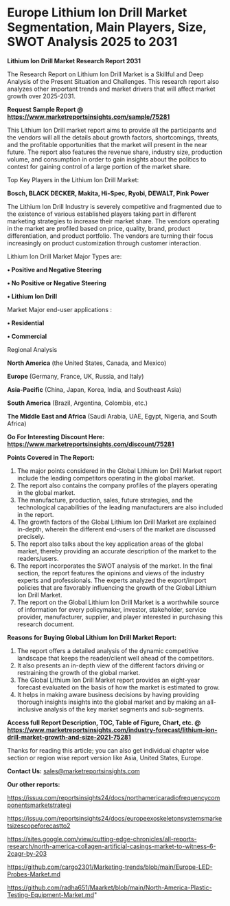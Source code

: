 # Europe Lithium Ion Drill Market Segmentation, Main Players, Size, SWOT Analysis 2025 to 2031

<strong>Lithium Ion Drill Market Research Report 2031</strong>

The Research Report on Lithium Ion Drill Market is a Skillful and Deep Analysis of the Present Situation and Challenges. This research report also analyzes other important trends and market drivers that will affect market growth over 2025-2031.

<strong>Request Sample Report @ <a href=https://www.marketreportsinsights.com/sample/75281>https://www.marketreportsinsights.com/sample/75281</a></strong>

This Lithium Ion Drill market report aims to provide all the participants and the vendors will all the details about growth factors, shortcomings, threats, and the profitable opportunities that the market will present in the near future. The report also features the revenue share, industry size, production volume, and consumption in order to gain insights about the politics to contest for gaining control of a large portion of the market share.

Top Key Players in the Lithium Ion Drill Market:

<strong>Bosch, BLACK DECKER, Makita, Hi-Spec, Ryobi, DEWALT, Pink Power</strong>

The Lithium Ion Drill Industry is severely competitive and fragmented due to the existence of various established players taking part in different marketing strategies to increase their market share. The vendors operating in the market are profiled based on price, quality, brand, product differentiation, and product portfolio. The vendors are turning their focus increasingly on product customization through customer interaction.

Lithium Ion Drill Market Major Types are:

<strong>• Positive and Negative Steering

• No Positive or Negative Steering

• Lithium Ion Drill</strong>

Market Major end-user applications :

<strong>• Residential

• Commercial</strong>

Regional Analysis

</u><strong><b>North America</b></strong> (the United States, Canada, and Mexico)

<strong><b>Europe </b></strong>(Germany, France, UK, Russia, and Italy)

<strong><b>Asia-Pacific</b></strong> (China, Japan, Korea, India, and Southeast Asia)

<strong><b>South America</b></strong> (Brazil, Argentina, Colombia, etc.)

<strong><b>The Middle East and Africa</b></strong> (Saudi Arabia, UAE, Egypt, Nigeria, and South Africa)

<strong>Go For Interesting Discount Here: <a href=https://www.marketreportsinsights.com/discount/75281>https://www.marketreportsinsights.com/discount/75281</a></strong>

<strong>Points Covered in The Report:</strong>
<ol>
  <li>The major points considered in the Global Lithium Ion Drill Market report include the leading competitors operating in the global market.</li>
  <li>The report also contains the company profiles of the players operating in the global market.</li>
  <li>The manufacture, production, sales, future strategies, and the technological capabilities of the leading manufacturers are also included in the report.</li>
  <li>The growth factors of the Global Lithium Ion Drill Market are explained in-depth, wherein the different end-users of the market are discussed precisely.</li>
  <li>The report also talks about the key application areas of the global market, thereby providing an accurate description of the market to the readers/users.</li>
  <li>The report incorporates the SWOT analysis of the market. In the final section, the report features the opinions and views of the industry experts and professionals. The experts analyzed the export/import policies that are favorably influencing the growth of the Global Lithium Ion Drill Market.</li>
  <li>The report on the Global Lithium Ion Drill Market is a worthwhile source of information for every policymaker, investor, stakeholder, service provider, manufacturer, supplier, and player interested in purchasing this research document.</li>
</ol>
<strong>Reasons for Buying Global Lithium Ion Drill Market Report:</strong>

<ol>
  <li>The report offers a detailed analysis of the dynamic competitive landscape that keeps the reader/client well ahead of the competitors.</li>
  <li>It also presents an in-depth view of the different factors driving or restraining the growth of the global market.</li>
  <li>The Global Lithium Ion Drill Market report provides an eight-year forecast evaluated on the basis of how the market is estimated to grow.</li>
  <li>It helps in making aware business decisions by having providing thorough insights insights into the global market and by making an all-inclusive analysis of the key market segments and sub-segments.</li>
</ol>
<strong>Access full Report Description, TOC, Table of Figure, Chart, etc. @ <a href=https://www.marketreportsinsights.com/industry-forecast/lithium-ion-drill-market-growth-and-size-2021-75281>https://www.marketreportsinsights.com/industry-forecast/lithium-ion-drill-market-growth-and-size-2021-75281</a></strong>


Thanks for reading this article; you can also get individual chapter wise section or region wise report version like Asia, United States, Europe.

<strong>Contact Us:</strong>
sales@marketreportsinsights.com

<strong>Our other reports:</strong>

<a href=https://issuu.com/reportsinsights24/docs/northamericaradiofrequencycomponentsmarketstrategi>https://issuu.com/reportsinsights24/docs/northamericaradiofrequencycomponentsmarketstrategi</a>

<a href=https://issuu.com/reportsinsights24/docs/europeexoskeletonsystemsmarketsizescopeforecastto2>https://issuu.com/reportsinsights24/docs/europeexoskeletonsystemsmarketsizescopeforecastto2</a>

<a href=https://sites.google.com/view/cutting-edge-chronicles/all-reports-research/north-america-collagen-artificial-casings-market-to-witness-6-2cagr-by-203>https://sites.google.com/view/cutting-edge-chronicles/all-reports-research/north-america-collagen-artificial-casings-market-to-witness-6-2cagr-by-203</a>

<a href=https://github.com/cargo2301/Marketing-trends/blob/main/Europe-LED-Probes-Market.md>https://github.com/cargo2301/Marketing-trends/blob/main/Europe-LED-Probes-Market.md</a>

<a href=https://github.com/radha651/Maarket/blob/main/North-America-Plastic-Testing-Equipment-Market.md>https://github.com/radha651/Maarket/blob/main/North-America-Plastic-Testing-Equipment-Market.md</a>"

